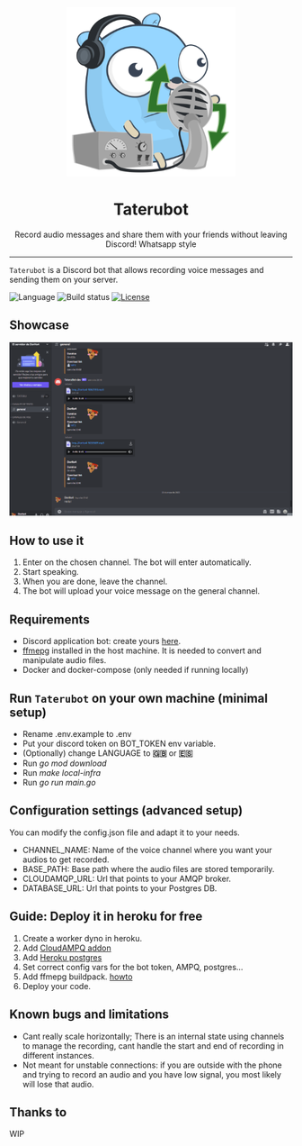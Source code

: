 <p align="center">
  <img alt="taterubot logo" src="assets/art.svg" height="300" />
  <h1 align="center">Taterubot</h3>
  <p align="center">Record audio messages and share them with your friends without leaving Discord! Whatsapp style</p>
</p>

---

`Taterubot` is a Discord bot that allows recording voice messages and sending them on your server. 


![Language](https://img.shields.io/github/languages/top/hectorgabucio/taterubot-dc?style=for-the-badge)
![Build status](https://img.shields.io/github/workflow/status/hectorgabucio/taterubot-dc/Continuous%20integration?logo=github&style=for-the-badge)
[![License](https://img.shields.io/badge/license-MIT-green?logo=readthedocs&style=for-the-badge)](./LICENSE.md)

## Showcase
![showcase](assets/showcase.gif)

## How to use it
1. Enter on the chosen channel. The bot will enter automatically.
2. Start speaking.
3. When you are done, leave the channel.
4. The bot will upload your voice message on the general channel.

## Requirements
- Discord application bot: create yours [here](https://discord.com/developers/applications).
- [ffmepg](https://ffmpeg.org/) installed in the host machine. It is needed to convert and manipulate audio files.
- Docker and docker-compose (only needed if running locally)

## Run `Taterubot` on your own machine (minimal setup)

- Rename .env.example to .env
- Put your discord token on BOT_TOKEN env variable.
- (Optionally) change LANGUAGE to **:gb:** or **:es:**
- Run *go mod download*
- Run *make local-infra*
- Run *go run main.go*

## Configuration settings (advanced setup)
You can modify the config.json file and adapt it to your needs.
- CHANNEL_NAME: Name of the voice channel where you want your audios to get recorded.
- BASE_PATH: Base path where the audio files are stored temporarily. 
- CLOUDAMQP_URL: Url that points to your AMQP broker.
- DATABASE_URL: Url that points to your Postgres DB.

## Guide: Deploy it in heroku for free
1. Create a worker dyno in heroku.
2. Add [CloudAMPQ addon](https://elements.heroku.com/addons/cloudamqp)
3. Add [Heroku postgres](https://www.heroku.com/postgres)
4. Set correct config vars for the bot token, AMPQ, postgres...
5. Add ffmepg buildpack. [howto](https://github.com/jonathanong/heroku-buildpack-ffmpeg-latest)
6. Deploy your code.
## Known bugs and limitations
- Cant really scale horizontally; There is an internal state using channels to manage the recording, cant handle the start and end of recording in different instances.
- Not meant for unstable connections: if you are outside with the phone and trying to record an audio and you have low signal, you most likely will lose that audio.

## Thanks to
WIP